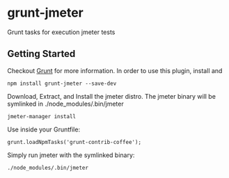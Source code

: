 grunt-jmeter
============

Grunt tasks for execution jmeter tests

## Getting Started
Checkout [Grunt](http://gruntjs.com/) for more information. In order to use this plugin, install and 

	npm install grunt-jmeter --save-dev

Download, Extract, and Install the jmeter distro. The jmeter binary will be symlinked in ./node_modules/.bin/jmeter

	jmeter-manager install

Use inside your Gruntfile:

	grunt.loadNpmTasks('grunt-contrib-coffee');

Simply run jmeter with the symlinked binary:

	./node_modules/.bin/jmeter
